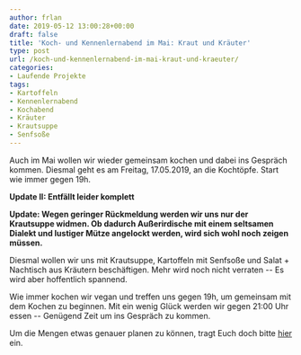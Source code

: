 ```yaml
---
author: frlan
date: 2019-05-12 13:00:28+00:00
draft: false
title: 'Koch- und Kennenlernabend im Mai: Kraut und Kräuter'
type: post
url: /koch-und-kennenlernabend-im-mai-kraut-und-kraeuter/
categories:
- Laufende Projekte
tags:
- Kartoffeln
- Kennenlernabend
- Kochabend
- Kräuter
- Krautsuppe
- Senfsoße
---
```





Auch im Mai wollen wir wieder gemeinsam kochen und dabei ins Gespräch kommen. Diesmal geht es am Freitag, 17.05.2019, an die Kochtöpfe. Start wie immer gegen 19h.







**Update II: Entfällt leider komplett**







**Update: Wegen geringer Rückmeldung werden wir uns nur der Krautsuppe widmen. Ob dadurch Außerirdische mit einem seltsamen Dialekt und lustiger Mütze angelockt werden, wird sich wohl noch zeigen müssen.**





<!-- more -->





Diesmal wollen wir uns mit Krautsuppe, Kartoffeln mit Senfsoße und Salat + Nachtisch aus Kräutern beschäftigen. Mehr wird noch nicht verraten -- Es wird aber hoffentlich spannend.







Wie immer kochen wir vegan und treffen uns gegen 19h, um gemeinsam mit dem Kochen zu beginnen. Mit ein wenig Glück werden wir gegen 21:00 Uhr essen -- Genügend Zeit um ins Gespräch zu kommen. 







Um die Mengen etwas genauer planen zu können, tragt Euch doch bitte [hier](https://dudle.inf.tu-dresden.de/Maikochen_im_Mai/) ein.   




